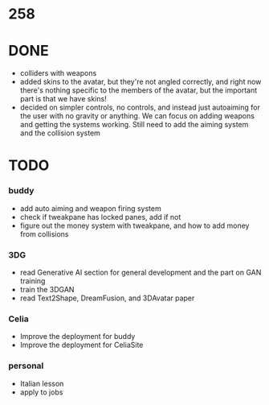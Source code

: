 # 258

# DONE
- colliders with weapons
- added skins to the avatar, but they're not angled correctly, and right now there's nothing specific to the members of the avatar, but the important part is that we have skins!
- decided on simpler controls, no controls, and instead just autoaiming for the user with no gravity or anything. We can focus on adding weapons and getting the systems working. Still need to add the aiming system and the collision system


# TODO

### buddy
- add auto aiming and weapon firing system
- check if tweakpane has locked panes, add if not
- figure out the money system with tweakpane, and how to add money from collisions

### 3DG
- read Generative AI section for general development and the part on GAN training
- train the 3DGAN
- read Text2Shape, DreamFusion, and 3DAvatar paper

### Celia 
- Improve the deployment for buddy
- Improve the deployment for CeliaSite

### personal
- Italian lesson
- apply to jobs
